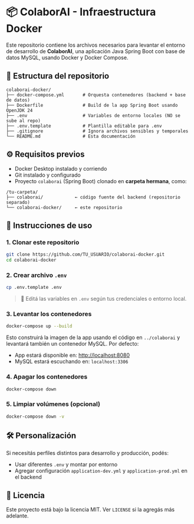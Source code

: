 # 📦 ColaborAI - Infraestructura Docker

Este repositorio contiene los archivos necesarios para levantar el entorno de desarrollo de **ColaborAI**, una aplicación Java Spring Boot con base de datos MySQL, usando Docker y Docker Compose.

## 📁 Estructura del repositorio

```
colaborai-docker/
├── docker-compose.yml       # Orquesta contenedores (backend + base de datos)
├── Dockerfile               # Build de la app Spring Boot usando OpenJDK 24
├── .env                     # Variables de entorno locales (NO se sube al repo)
├── .env.template            # Plantilla editable para .env
├── .gitignore               # Ignora archivos sensibles y temporales
└── README.md                # Esta documentación
```

## ⚙️ Requisitos previos

- Docker Desktop instalado y corriendo
- Git instalado y configurado
- Proyecto `colaborai` (Spring Boot) clonado en **carpeta hermana**, como:

```
/tu-carpeta/
├── colaborai/            ← código fuente del backend (repositorio separado)
└── colaborai-docker/     ← este repositorio
```

## 🚀 Instrucciones de uso

### 1. Clonar este repositorio

```bash
git clone https://github.com/TU_USUARIO/colaborai-docker.git
cd colaborai-docker
```

### 2. Crear archivo `.env`

```bash
cp .env.template .env
```

> 🔐 Editá las variables en `.env` según tus credenciales o entorno local.

### 3. Levantar los contenedores

```bash
docker-compose up --build
```

Esto construirá la imagen de la app usando el código en `../colaborai` y levantará también un contenedor MySQL. Por defecto:

- App estará disponible en: [http://localhost:8080](http://localhost:8080)
- MySQL estará escuchando en: `localhost:3306`

### 4. Apagar los contenedores

```bash
docker-compose down
```

### 5. Limpiar volúmenes (opcional)

```bash
docker-compose down -v
```

## 🛠️ Personalización

Si necesitás perfiles distintos para desarrollo y producción, podés:

- Usar diferentes `.env` y montar por entorno
- Agregar configuración `application-dev.yml` y `application-prod.yml` en el backend

## 📄 Licencia

Este proyecto está bajo la licencia MIT. Ver `LICENSE` si la agregás más adelante.
